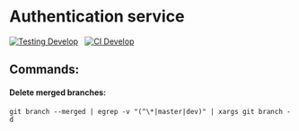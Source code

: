# Authentication service

[![Testing Develop](https://github.com/ptienchuan/expo-notification-backend/workflows/Testing%20Develop/badge.svg?branch=develop)](https://github.com/ptienchuan/expo-notification-backend/actions?query=workflow%3A%22Testing+Develop%22) &nbsp; 
[![CI Develop](https://github.com/ptienchuan/expo-notification-backend/workflows/CI%20Develop/badge.svg?branch=develop)](https://github.com/ptienchuan/expo-notification-backend/actions?query=workflow%3A%22CI+Develop%22)


## Commands:

#### Delete merged branches:
```
git branch --merged | egrep -v "(^\*|master|dev)" | xargs git branch -d
```
